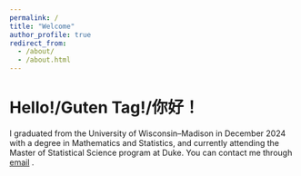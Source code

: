 ```yaml
---
permalink: /
title: "Welcome"
author_profile: true
redirect_from: 
  - /about/
  - /about.html
---
```


Hello!/Guten Tag!/你好！
======
I graduated from the University of Wisconsin–Madison in December 2024 with a degree in Mathematics and Statistics, and currently attending the Master of Statistical Science program at Duke. You can contact me through <a href="mailto:tc434@duke.edu">email</a>
.
